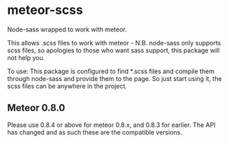 meteor-scss
===========

Node-sass wrapped to work with meteor.

This allows .scss files to work with meteor - N.B. node-sass only supports scss files, so apologies to those who want sass support, this package will not help you.

To use:
This package is configured to find *.scss files and compile them through node-sass and provide them to the page. So just start using it, the scss files can be anywhere in the project.

Meteor 0.8.0
------------
Please use 0.8.4 or above for meteor 0.8.x, and 0.8.3 for earlier. The API has changed and as such these are the compatible versions.

